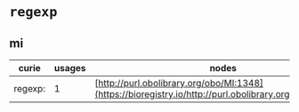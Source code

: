 # `regexp`

## mi

| curie   |   usages | nodes                                                                                                   |
|---------|----------|---------------------------------------------------------------------------------------------------------|
| regexp: |        1 | [http://purl.obolibrary.org/obo/MI:1348](https://bioregistry.io/http://purl.obolibrary.org/obo/MI:1348) |
